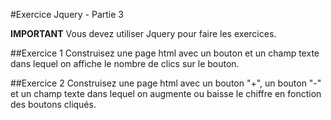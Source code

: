 #Exercice Jquery - Partie 3

**IMPORTANT**
Vous devez utiliser Jquery pour faire les exercices.

##Exercice 1
Construisez une page html avec un bouton et un champ texte dans lequel on affiche le nombre de clics sur le bouton.

##Exercice 2
Construisez une page html avec un bouton "+", un bouton "-" et un champ texte dans lequel on augmente ou baisse le chiffre en fonction des boutons cliqués.
